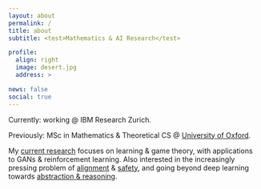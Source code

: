 ```yaml
---
layout: about
permalink: /
title: about
subtitle: <test>Mathematics & AI Research</test>

profile:
  align: right
  image: desert.jpg
  address: >

news: false
social: true
---
```


Currently: working @ IBM Research Zurich.

Previously: MSc in Mathematics & Theoretical CS @ <a href='https://www.ox.ac.uk/admissions/graduate/courses/msc-mathematics-and-foundations-computer-science'>University of Oxford</a>.

My [current research](https://aletcher.github.io/publications/) focuses on learning & game theory, with applications to GANs & reinforcement learning. Also interested in the increasingly pressing problem of [alignment](https://www.alignmentforum.org/) & [safety](https://arxiv.org/pdf/1606.06565.pdf), and going beyond deep learning towards [abstraction & reasoning](https://github.com/fchollet/ARC).

<!---
My [research](https://aletcher.github.io/publications/) focuses on learning & game theory, with applications to GANs & reinforcement learning. Also interested in moving beyond deep learning towards abstraction & reasoning, as well as the increasingly pressing problem of alignment & safety.

[Bachelor thesis](https://aletcher.github.io/assets/pdf/bsc_thesis.pdf) in algebraic number theory and my [master thesis](https://aletcher.github.io/assets/pdf/msc_thesis.pdf) on differentiable games.
-->

